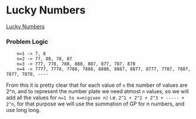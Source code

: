 # Lucky Numbers
[Lucky Numbers](https://codeforces.com/problemset/problem/630/C)

### Problem Logic
```
    n=1 -> 7, 8
    n=2 -> 77, 88, 78, 87
    n=3 -> 777, 778, 788, 888, 887, 877, 787, 878
    n=4 -> 7777, 7778, 7788, 7888, 8888, 8887, 8877, 8777, 7787, 7887, 7877, 7878, ----
```

From this it is pretty clear that for each value of `n` the number of values are 2^n, and to represent the number plate we need atmost `n` values, so we will add all the values for `n=1 to n=n(given n)` i.e.
`2^1 + 2^2 + 2^3 + ----- + 2^n`, for that purpose we will use the summation of GP for n numbers, and use long long.